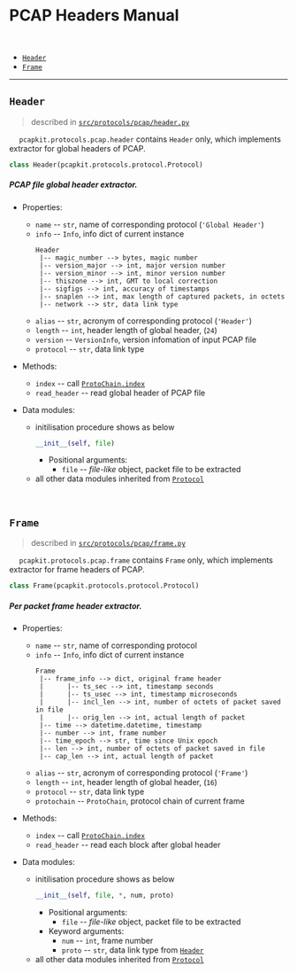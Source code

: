 # PCAP Headers Manual

&emsp; 

 - [`Header`](#header)
 - [`Frame`](#frame)

---

## `Header`

 > described in [`src/protocols/pcap/header.py`](https://github.com/JarryShaw/pcapkit/tree/master/src/protocols/pcap/header.py)

&emsp; `pcapkit.protocols.pcap.header` contains `Header` only, which implements extractor for global headers of PCAP.

```python
class Header(pcapkit.protocols.protocol.Protocol)
```

##### PCAP file global header extractor.

 - Properties:
    * `name` -- `str`, name of corresponding protocol (`'Global Header'`)
    * `info` -- `Info`, info dict of current instance
        ```
        Header
         |-- magic_number --> bytes, magic number
         |-- version_major --> int, major version number
         |-- version_minor --> int, minor version number
         |-- thiszone --> int, GMT to local correction
         |-- sigfigs --> int, accuracy of timestamps
         |-- snaplen --> int, max length of captured packets, in octets
         |-- network --> str, data link type
        ```
    * `alias` -- `str`, acronym of corresponding protocol (`'Header'`)
    * `length` -- `int`, header length of global header, (`24`)
    * `version` -- `VersionInfo`, version infomation of input PCAP file
    * `protocol` -- `str`, data link type

 - Methods:
    * `index` -- call [`ProtoChain.index`](https://github.com/JarryShaw/pcapkit/tree/master/src#protochain)
    * `read_header` -- read global header of PCAP file

 - Data modules:
    * initilisation procedure shows as below
        ```python
        __init__(self, file)
        ```
        - Positional arguments:
            * `file` -- *file-like* object, packet file to be extracted
    * all other data modules inherited from [`Protocol`](#protocol)

&nbsp;

## `Frame`

 > described in [`src/protocols/pcap/frame.py`](https://github.com/JarryShaw/pcapkit/tree/master/src/protocols/pcap/frame.py)

&emsp; `pcapkit.protocols.pcap.frame` contains `Frame` only, which implements extractor for frame headers of PCAP.

```python
class Frame(pcapkit.protocols.protocol.Protocol)
```

##### Per packet frame header extractor.

 - Properties:
    * `name` -- `str`, name of corresponding protocol
    * `info` -- `Info`, info dict of current instance
        ```
        Frame
         |-- frame_info --> dict, original frame header
         |      |-- ts_sec --> int, timestamp seconds
         |      |-- ts_usec --> int, timestamp microseconds
         |      |-- incl_len --> int, number of octets of packet saved in file
         |      |-- orig_len --> int, actual length of packet
         |-- time --> datetime.datetime, timestamp
         |-- number --> int, frame number
         |-- time_epoch --> str, time since Unix epoch
         |-- len --> int, number of octets of packet saved in file
         |-- cap_len --> int, actual length of packet
        ```
    * `alias` -- `str`, acronym of corresponding protocol (`'Frame'`)
    * `length` -- `int`, header length of global header, (`16`)
    * `protocol` -- `str`, data link type
    * `protochain` -- `ProtoChain`, protocol chain of current frame

 - Methods:
    * `index` -- call [`ProtoChain.index`](https://github.com/JarryShaw/pcapkit/tree/master/src#protochain)
    * `read_header` -- read each block after global header

 - Data modules:
    * initilisation procedure shows as below
        ```python
        __init__(self, file, *, num, proto)
        ```
        - Positional arguments:
            * `file` -- *file-like* object, packet file to be extracted
        - Keyword arguments:
            * `num` -- `int`, frame number
            * `proto` -- `str`, data link type from [`Header`](#header)
    * all other data modules inherited from [`Protocol`](#protocol)
